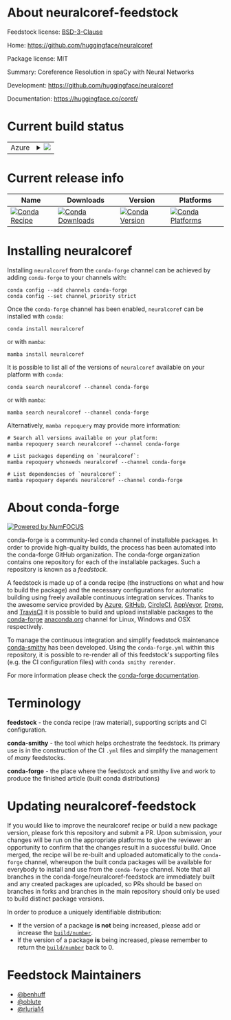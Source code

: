 About neuralcoref-feedstock
===========================

Feedstock license: [BSD-3-Clause](https://github.com/conda-forge/neuralcoref-feedstock/blob/main/LICENSE.txt)

Home: https://github.com/huggingface/neuralcoref

Package license: MIT

Summary: Coreference Resolution in spaCy with Neural Networks

Development: https://github.com/huggingface/neuralcoref

Documentation: https://huggingface.co/coref/

Current build status
====================


<table>
    
  <tr>
    <td>Azure</td>
    <td>
      <details>
        <summary>
          <a href="https://dev.azure.com/conda-forge/feedstock-builds/_build/latest?definitionId=9030&branchName=main">
            <img src="https://dev.azure.com/conda-forge/feedstock-builds/_apis/build/status/neuralcoref-feedstock?branchName=main">
          </a>
        </summary>
        <table>
          <thead><tr><th>Variant</th><th>Status</th></tr></thead>
          <tbody><tr>
              <td>linux_64_python3.10.____cpython</td>
              <td>
                <a href="https://dev.azure.com/conda-forge/feedstock-builds/_build/latest?definitionId=9030&branchName=main">
                  <img src="https://dev.azure.com/conda-forge/feedstock-builds/_apis/build/status/neuralcoref-feedstock?branchName=main&jobName=linux&configuration=linux%20linux_64_python3.10.____cpython" alt="variant">
                </a>
              </td>
            </tr><tr>
              <td>linux_64_python3.11.____cpython</td>
              <td>
                <a href="https://dev.azure.com/conda-forge/feedstock-builds/_build/latest?definitionId=9030&branchName=main">
                  <img src="https://dev.azure.com/conda-forge/feedstock-builds/_apis/build/status/neuralcoref-feedstock?branchName=main&jobName=linux&configuration=linux%20linux_64_python3.11.____cpython" alt="variant">
                </a>
              </td>
            </tr><tr>
              <td>linux_64_python3.8.____cpython</td>
              <td>
                <a href="https://dev.azure.com/conda-forge/feedstock-builds/_build/latest?definitionId=9030&branchName=main">
                  <img src="https://dev.azure.com/conda-forge/feedstock-builds/_apis/build/status/neuralcoref-feedstock?branchName=main&jobName=linux&configuration=linux%20linux_64_python3.8.____cpython" alt="variant">
                </a>
              </td>
            </tr><tr>
              <td>linux_64_python3.9.____cpython</td>
              <td>
                <a href="https://dev.azure.com/conda-forge/feedstock-builds/_build/latest?definitionId=9030&branchName=main">
                  <img src="https://dev.azure.com/conda-forge/feedstock-builds/_apis/build/status/neuralcoref-feedstock?branchName=main&jobName=linux&configuration=linux%20linux_64_python3.9.____cpython" alt="variant">
                </a>
              </td>
            </tr><tr>
              <td>osx_64_python3.10.____cpython</td>
              <td>
                <a href="https://dev.azure.com/conda-forge/feedstock-builds/_build/latest?definitionId=9030&branchName=main">
                  <img src="https://dev.azure.com/conda-forge/feedstock-builds/_apis/build/status/neuralcoref-feedstock?branchName=main&jobName=osx&configuration=osx%20osx_64_python3.10.____cpython" alt="variant">
                </a>
              </td>
            </tr><tr>
              <td>osx_64_python3.11.____cpython</td>
              <td>
                <a href="https://dev.azure.com/conda-forge/feedstock-builds/_build/latest?definitionId=9030&branchName=main">
                  <img src="https://dev.azure.com/conda-forge/feedstock-builds/_apis/build/status/neuralcoref-feedstock?branchName=main&jobName=osx&configuration=osx%20osx_64_python3.11.____cpython" alt="variant">
                </a>
              </td>
            </tr><tr>
              <td>osx_64_python3.8.____cpython</td>
              <td>
                <a href="https://dev.azure.com/conda-forge/feedstock-builds/_build/latest?definitionId=9030&branchName=main">
                  <img src="https://dev.azure.com/conda-forge/feedstock-builds/_apis/build/status/neuralcoref-feedstock?branchName=main&jobName=osx&configuration=osx%20osx_64_python3.8.____cpython" alt="variant">
                </a>
              </td>
            </tr><tr>
              <td>osx_64_python3.9.____cpython</td>
              <td>
                <a href="https://dev.azure.com/conda-forge/feedstock-builds/_build/latest?definitionId=9030&branchName=main">
                  <img src="https://dev.azure.com/conda-forge/feedstock-builds/_apis/build/status/neuralcoref-feedstock?branchName=main&jobName=osx&configuration=osx%20osx_64_python3.9.____cpython" alt="variant">
                </a>
              </td>
            </tr>
          </tbody>
        </table>
      </details>
    </td>
  </tr>
</table>

Current release info
====================

| Name | Downloads | Version | Platforms |
| --- | --- | --- | --- |
| [![Conda Recipe](https://img.shields.io/badge/recipe-neuralcoref-green.svg)](https://anaconda.org/conda-forge/neuralcoref) | [![Conda Downloads](https://img.shields.io/conda/dn/conda-forge/neuralcoref.svg)](https://anaconda.org/conda-forge/neuralcoref) | [![Conda Version](https://img.shields.io/conda/vn/conda-forge/neuralcoref.svg)](https://anaconda.org/conda-forge/neuralcoref) | [![Conda Platforms](https://img.shields.io/conda/pn/conda-forge/neuralcoref.svg)](https://anaconda.org/conda-forge/neuralcoref) |

Installing neuralcoref
======================

Installing `neuralcoref` from the `conda-forge` channel can be achieved by adding `conda-forge` to your channels with:

```
conda config --add channels conda-forge
conda config --set channel_priority strict
```

Once the `conda-forge` channel has been enabled, `neuralcoref` can be installed with `conda`:

```
conda install neuralcoref
```

or with `mamba`:

```
mamba install neuralcoref
```

It is possible to list all of the versions of `neuralcoref` available on your platform with `conda`:

```
conda search neuralcoref --channel conda-forge
```

or with `mamba`:

```
mamba search neuralcoref --channel conda-forge
```

Alternatively, `mamba repoquery` may provide more information:

```
# Search all versions available on your platform:
mamba repoquery search neuralcoref --channel conda-forge

# List packages depending on `neuralcoref`:
mamba repoquery whoneeds neuralcoref --channel conda-forge

# List dependencies of `neuralcoref`:
mamba repoquery depends neuralcoref --channel conda-forge
```


About conda-forge
=================

[![Powered by
NumFOCUS](https://img.shields.io/badge/powered%20by-NumFOCUS-orange.svg?style=flat&colorA=E1523D&colorB=007D8A)](https://numfocus.org)

conda-forge is a community-led conda channel of installable packages.
In order to provide high-quality builds, the process has been automated into the
conda-forge GitHub organization. The conda-forge organization contains one repository
for each of the installable packages. Such a repository is known as a *feedstock*.

A feedstock is made up of a conda recipe (the instructions on what and how to build
the package) and the necessary configurations for automatic building using freely
available continuous integration services. Thanks to the awesome service provided by
[Azure](https://azure.microsoft.com/en-us/services/devops/), [GitHub](https://github.com/),
[CircleCI](https://circleci.com/), [AppVeyor](https://www.appveyor.com/),
[Drone](https://cloud.drone.io/welcome), and [TravisCI](https://travis-ci.com/)
it is possible to build and upload installable packages to the
[conda-forge](https://anaconda.org/conda-forge) [anaconda.org](https://anaconda.org/)
channel for Linux, Windows and OSX respectively.

To manage the continuous integration and simplify feedstock maintenance
[conda-smithy](https://github.com/conda-forge/conda-smithy) has been developed.
Using the ``conda-forge.yml`` within this repository, it is possible to re-render all of
this feedstock's supporting files (e.g. the CI configuration files) with ``conda smithy rerender``.

For more information please check the [conda-forge documentation](https://conda-forge.org/docs/).

Terminology
===========

**feedstock** - the conda recipe (raw material), supporting scripts and CI configuration.

**conda-smithy** - the tool which helps orchestrate the feedstock.
                   Its primary use is in the construction of the CI ``.yml`` files
                   and simplify the management of *many* feedstocks.

**conda-forge** - the place where the feedstock and smithy live and work to
                  produce the finished article (built conda distributions)


Updating neuralcoref-feedstock
==============================

If you would like to improve the neuralcoref recipe or build a new
package version, please fork this repository and submit a PR. Upon submission,
your changes will be run on the appropriate platforms to give the reviewer an
opportunity to confirm that the changes result in a successful build. Once
merged, the recipe will be re-built and uploaded automatically to the
`conda-forge` channel, whereupon the built conda packages will be available for
everybody to install and use from the `conda-forge` channel.
Note that all branches in the conda-forge/neuralcoref-feedstock are
immediately built and any created packages are uploaded, so PRs should be based
on branches in forks and branches in the main repository should only be used to
build distinct package versions.

In order to produce a uniquely identifiable distribution:
 * If the version of a package **is not** being increased, please add or increase
   the [``build/number``](https://docs.conda.io/projects/conda-build/en/latest/resources/define-metadata.html#build-number-and-string).
 * If the version of a package **is** being increased, please remember to return
   the [``build/number``](https://docs.conda.io/projects/conda-build/en/latest/resources/define-metadata.html#build-number-and-string)
   back to 0.

Feedstock Maintainers
=====================

* [@benhuff](https://github.com/benhuff/)
* [@oblute](https://github.com/oblute/)
* [@rluria14](https://github.com/rluria14/)

